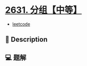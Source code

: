 # [2631. 分组【中等】](https://github.com/Tdahuyou/leetcode/tree/main/2631.%20%E5%88%86%E7%BB%84%E3%80%90%E4%B8%AD%E7%AD%89%E3%80%91)

- [leetcode](https://leetcode.cn/problems/group-by)

## 📝 Description



## 💻 题解

```

```

